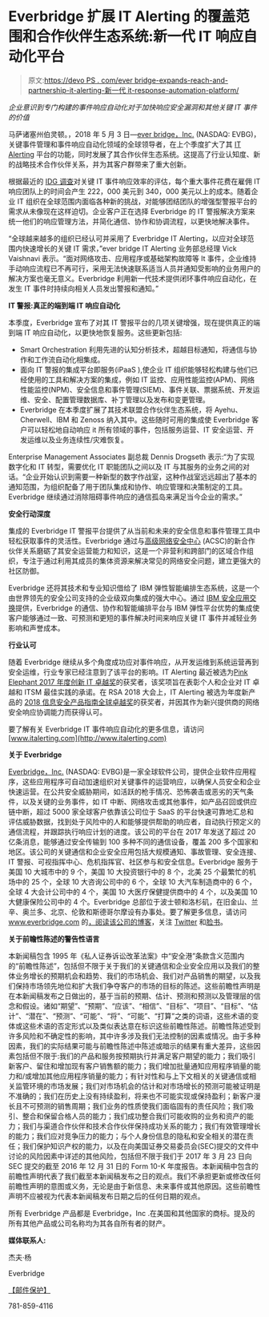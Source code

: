 # Everbridge 扩展 IT Alerting 的覆盖范围和合作伙伴生态系统:新一代 IT 响应自动化平台

> 原文:[https://devo PS . com/ever bridge-expands-reach-and-partnership-it-alerting-新一代 it-response-automation-platform/](https://devops.com/everbridge-expands-reach-and-partnership-ecosystem-of-it-alerting-new-generation-it-response-automation-platform/)

*企业意识到专门构建的事件响应自动化对于加快响应安全漏洞和其他关键 IT 事件的价值*

马萨诸塞州伯灵顿。，2018 年 5 月 3 日—[ever bridge，Inc.](http://www.everbridge.com/) (NASDAQ: EVBG)，关键事件管理和事件响应自动化领域的全球领导者，在上个季度扩大了其 [IT Alerting](http://www.italerting.com/) 平台的功能，同时发展了其合作伙伴生态系统。这提高了行业认知度、新的战略技术合作伙伴关系，并为其客户群带来了重大创新。

根据最近的 [IDG 调查](http://go.italerting.com/critical-IT-events-faster-response.html)对关键 IT 事件响应效率的评估，每个重大事件花费在雇佣 IT 响应团队上的时间会产生 222，000 美元到 340，000 美元以上的成本。随着企业 IT 组织在全球范围内面临各种新的挑战，对能够团结团队的增强型警报平台的需求从未像现在这样迫切。企业客户正在选择 Everbridge 的 IT 警报解决方案来统一他们的响应管理方法，并简化通信、协作和协调流程，以更快地解决事件。

“全球越来越多的组织已经认可并采用了 Everbridge IT Alerting，以应对全球范围内快速增长的关键 IT 需求，”ever bridge IT Alerting 业务部总经理 Vick Vaishnavi 表示。“面对网络攻击、应用程序或基础架构故障等 It 事件，企业维持手动响应流程已不再可行，采用无法快速联系适当人员并通知受影响的业务用户的解决方案也毫无意义。Everbridge 利用新一代技术提供闭环事件响应自动化，在发生 IT 事件时持续向相关人员发出警报和通知。”

**IT 警报:真正的端到端 IT 响应自动化**

本季度，Everbridge 宣布了对其 IT 警报平台的几项关键增强，现在提供真正的端到端 IT 响应自动化，以更快地恢复服务。这些更新包括:

*   Smart Orchestration 利用先进的认知分析技术，超越目标通知，将通信与协作和工作流自动化相集成。
*   面向 IT 警报的集成平台即服务(iPaaS ),使企业 IT 组织能够轻松构建与他们已经使用的工具和解决方案的集成，例如 IT 监控、应用性能监控(APM)、网络性能监控(NPM)、安全信息和事件管理(SIEM)、事件关联、票据系统、开发运维、安全、配置管理数据库、补丁管理以及发布和变更管理。
*   Everbridge 在本季度扩展了其技术联盟合作伙伴生态系统，将 Ayehu、Cherwell、IBM 和 Zenoss 纳入其中。这些随时可用的集成使 Everbridge 客户可以轻松地自动响应 it 所有领域的事件，包括服务运营、IT 安全运营、开发运维以及业务连续性/灾难恢复。

Enterprise Management Associates 副总裁 Dennis Drogseth 表示:“为了实现数字化和 IT 转型，需要优化 IT 职能团队之间以及 IT 与其服务的业务之间的对话。“企业开始认识到需要一种新型的数字作战室，这种作战室远远超出了基本的通知范围，为组织配备了用于团队集成和协作、响应管理和决策制定的工具。Everbridge 继续通过消除阻碍事件响应的通信孤岛来满足当今企业的需求。”

**安全行动深度**

集成的 Everbridge IT 警报平台提供了从当前和未来的安全信息和事件管理工具中轻松获取事件的灵活性。Everbridge 通过与[高级网络安全中心](https://www.acscenter.org) (ACSC)的新合作伙伴关系磨砺了其安全运营能力和知识，这是一个非营利和跨部门的区域合作组织，专注于通过利用其成员的集体资源来解决常见的网络安全问题，建立更强大的社区防御。

Everbridge 还将其技术和专业知识借给了 IBM 弹性智能编排生态系统，这是一个由世界领先的安全公司支持的企业级双向集成的强大中心。通过 [IBM 安全应用交换](https://exchange.xforce.ibmcloud.com/hub/Resilient)提供，Everbridge 的通信、协作和智能编排平台与 IBM 弹性平台优势的集成使客户能够通过一致、可预测和更短的事件解决时间来响应关键 IT 事件并减轻业务影响和声誉成本。

**行业认可**

随着 Everbridge 继续从多个角度成功应对事件响应，从开发运维到系统运营再到安全运维，行业专家已经注意到了该平台的影响。IT Alerting 最近被选为[Pink Elephant 2017 年度创新 IT 卓越奖](http://cts.businesswire.com/ct/CT?id=smartlink&url=https%3A%2F%2Fwww.pinkelephant.com%2Fen-US%2FPink18%2FIT-Excellence-Awards&esheet=51762455&newsitemid=20180222005237&lan=en-US&anchor=Pink+Elephant%27s+2017+IT+Excellence+Awards&index=3&md5=2871adf7249c96f0bddfab5a66120465)的获奖者，该奖项旨在表彰个人和企业对 IT 卓越和 ITSM 最佳实践的承诺。在 RSA 2018 大会上，IT Alerting 被选为年度新产品的 [2018 信息安全产品指南全球卓越奖](http://www.infosecurityproductsguide.com/world/)的获奖者，并因其作为新兴提供商的网络安全响应协调能力而获得认可。

要了解有关 Everbridge IT 事件响应自动化的更多信息，请访问[www.italerting.com](http://www.italerting.com)

**关于 Everbridge**

[Everbridge，Inc.](http://www.everbridge.com) (NASDAQ: EVBG)是一家全球软件公司，提供企业软件应用程序，这些应用程序可自动加速组织对关键事件的运营响应，以确保人员安全和企业快速运营。在公共安全威胁期间，如活跃的枪手情况、恐怖袭击或恶劣的天气条件，以及关键的业务事件，如 IT 中断、网络攻击或其他事件，如产品召回或供应链中断，超过 5000 家全球客户依靠该公司位于 SaaS 的平台快速可靠地汇总和评估威胁数据，找到处于风险中的人和能够提供帮助的响应者，自动执行预定义的通信流程，并跟踪执行响应计划的进度。该公司的平台在 2017 年发送了超过 20 亿条消息，能够通过安全传输到 100 多种不同的通信设备，覆盖 200 多个国家和地区。该公司的关键通信和企业安全应用包括大规模通知、事故管理、安全连接、IT 警报、可视指挥中心、危机指挥官、社区参与和安全信息。Everbridge 服务于美国 10 大城市中的 9 个，美国 10 大投资银行中的 8 个，北美 25 个最繁忙的机场中的 25 个，全球 10 大咨询公司中的 6 个，全球 10 大汽车制造商中的 6 个，全球 4 大会计公司中的 4 个，美国 10 大医疗保健提供商中的 4 个，以及美国 10 大健康保险公司中的 4 个。Everbridge 总部位于波士顿和洛杉矶，在旧金山、兰辛、奥兰多、北京、伦敦和斯德哥尔摩设有办事处。要了解更多信息，请访问 www.everbridge.com 的[，阅读该公司](http://www.everbridge.com/)[的博客](https://www.everbridge.com/resources/blog/)，关注 [Twitter](https://twitter.com/everbridge) 和[脸书](https://www.facebook.com/everbridgeinc)。

**关于前瞻性陈述的警告性语言**

本新闻稿包含 1995 年《私人证券诉讼改革法案》中“安全港”条款含义范围内的“前瞻性陈述”，包括但不限于关于我们的关键通信和企业安全应用以及我们的整体业务增长的预期机会和趋势、我们的市场机会、我们对产品销售的期望，以及我们保持市场领先地位和扩大我们争夺客户的市场的目标的陈述。这些前瞻性声明是在本新闻稿发布之日做出的，基于当前的预期、估计、预测和预测以及管理层的信念和假设。诸如“期望”、“预期”、“应该”、“相信”、“目标”、“项目”、“目标”、“估计”、“潜在”、“预测”、“可能”、“将”、“可能”、“打算”之类的词语，这些术语的变体或这些术语的否定形式以及类似表达意在标识这些前瞻性陈述。前瞻性陈述受到许多风险和不确定性的影响，其中许多涉及我们无法控制的因素或情况。由于多种因素，我们的实际结果可能与前瞻性陈述中陈述或暗示的结果有重大差异，这些因素包括但不限于:我们的产品和服务按预期执行并满足客户期望的能力；我们吸引新客户、留住和增加现有客户销售额的能力；我们增加批量通知应用程序销量的能力和/或增加其他应用程序销量的能力；有针对性和与上下文相关的关键通信或相关监管环境的市场发展；我们对市场机会的估计和对市场增长的预测可能被证明是不准确的；我们在历史上没有持续盈利，将来也不可能实现或保持盈利；新客户漫长且不可预测的销售周期；我们业务的性质使我们面临固有的责任风险；我们吸引、整合和保留合格人员的能力；我们成功整合我们可能收购的业务和资产的能力；我们与渠道合作伙伴和技术合作伙伴保持成功关系的能力；我们有效管理增长的能力；我们应对竞争压力的能力；与个人身份信息的隐私和安全相关的潜在责任；我们保护知识产权的能力，以及在向美国证券交易委员会(SEC)提交的文件中讨论的风险因素中详述的其他风险，包括但不限于我们于 2017 年 3 月 23 日向 SEC 提交的截至 2016 年 12 月 31 日的 Form 10-K 年度报告。本新闻稿中包含的前瞻性声明代表了我们截至本新闻稿发布之日的观点。我们不承担更新或修改任何前瞻性声明的意图或义务，无论是由于新信息、未来事件或其他原因。这些前瞻性声明不应被视为代表本新闻稿发布日期之后的任何日期的观点。

所有 Everbridge 产品都是 Everbridge，Inc .在美国和其他国家的商标。提及的所有其他产品或公司名称均为其各自所有者的财产。

**媒体联系人:**

杰夫·杨

Everbridge

[【邮件保护】](/cdn-cgi/l/email-protection#f19b949797df889e849f96b194879483938398959694df929e9c)

781-859-4116